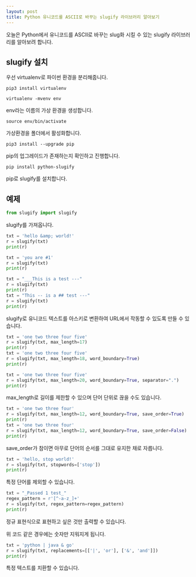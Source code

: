 ```yaml
---
layout: post
title: Python 유니코드를 ASCII로 바꾸는 slugify 라이브러리 알아보기
---
```


오늘은 Python에서 유니코드를 ASCII로 바꾸는 slug화 시킬 수 있는 slugify 라이브러리를 알아보려 합니다.

## slugify 설치

우선 virtualenv로 파이썬 환경을 분리해줍니다.

```
pip3 install virtualenv
```

```
virtualenv -mvenv env
```

env라는 이름의 가상 환경을 생성합니다.

```
source env/bin/activate
```

가상환경을 폴더에서 활성화합니다.

```
pip3 install --upgrade pip
```

pip의 업그레이드가 존재하는지 확인하고 진행합니다.

```
pip install python-slugify
```

pip로 slugify를 설치합니다.

## 예제

```python
from slugify import slugify
```

slugify를 가져옵니다.

```python
txt = 'hello &amp; world!'
r = slugify(txt)
print(r)

txt = 'you are #1'
r = slugify(txt)
print(r)

txt = "___This is a test ---"
r = slugify(txt)
print(r)
txt = "This -- is a ## test ---"
r = slugify(txt)
print(r)
```

slugify로 유니코드 텍스트를 아스키로 변환하여 URL에서 작동할 수 있도록 만들 수 있습니다.

```python
txt = 'one two three four five'
r = slugify(txt, max_length=17)
print(r)
txt = 'one two three four five'
r = slugify(txt, max_length=18, word_boundary=True)
print(r)

txt = 'one two three four five'
r = slugify(txt, max_length=20, word_boundary=True, separator=".")
print(r)
```

max_length로 길이를 제한할 수 있으며 단어 단위로 끊을 수도 있습니다.

```python
txt = 'one two three four'
r = slugify(txt, max_length=12, word_boundary=True, save_order=True)
print(r)
txt = 'one two three four'
r = slugify(txt, max_length=12, word_boundary=True, save_order=False)
print(r)
```

save_order가 참이면 아무로 단어의 순서를 그대로 유지한 채로 자릅니다.

```python
txt = 'hello, stop world!'
r = slugify(txt, stopwords=['stop'])
print(r)
```

특정 단어를 제외할 수 있습니다.

```python
txt = "_Passed 1 test_"
regex_pattern = r'[^-a-z_]+'
r = slugify(txt, regex_pattern=regex_pattern)
print(r)
```

정규 표현식으로 표현하고 싶은 것만 출력할 수 있습니다.

위 코드 같은 경우에는 숫자만 지워지게 됩니다.

```python
txt = 'python | java & go'
r = slugify(txt, replacements=[['|', 'or'], ['&', 'and']])
print(r)
```

특정 텍스트를 치환할 수 있습니다.